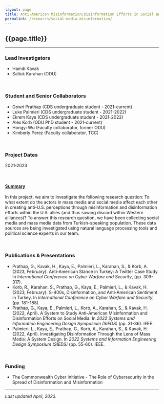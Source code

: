 ```yaml
---
layout: page
title: Anti-American Misinformation/Disinformation Efforts in Social and Mass Media
permalink: /research/social-media-misinformation/
---
```


## {{page.title}}
<hr/>

### Lead Investigators
- Hamdi Kavak
- Saltuk Karahan (ODU)

<br/>

### Student and Senior Collaborators
- Gowri Prathap (CDS undergraduate student - 2021-current)
- Luke Palmieri (CDS undergraduate student - 2021-2022)
- Ekrem Kaya (CDS undergraduate student - 2021-2022)
- Alex Korb (ODU PhD student - 2021-current)
- Hongyi Wu (Faculty collaborator, former ODU)
- Kimberly Perez (Faculty collaborator, TCC)

<br/>

### Project Dates
2021-2023

<br/>


#### <u>Summary</u>
In this project, we aim to investigate the following research question: To what extent do the actors in mass media and social media affect each other in creating anti-U.S. perceptions through misinformation and disinformation efforts within the U.S. allies (and thus sowing discord within Western alliances)? 
To answer this research question, we have been collecting social media and mass media data from Turkish-speaking population. These data sources are being investigated using natural language processing tools and political science experts in our team. 

<br/>


### Publications & Presentations

- Prathap, G., Kavak, H., Kaya, E., Palmieri, L., Karahan, S., & Korb, A. (2023, February). Anti-American Stance in Turkey: A Twitter Case Study. In _International Conference on Cyber Warfare and Security_, (pp. 309-317).
- Korb, R., Karahan, S., Prathap, G., Kaya, E., Palmieri, L., & Kavak, H. (2023, February). S-400s, Disinformation, and Anti-American Sentiment in Turkey. In _International Conference on Cyber Warfare and Security_, (pp. 181-188).
- Prathap, G., Kaya, E., Palmieri, L., Korb, A., Karahan, S., & Kavak, H. (2022, April). A System to Study Anti-American Misinformation and Disinformation Efforts on Social Media. In _2022 Systems and Information Engineering Design Symposium (SIEDS)_ (pp. 31-36). IEEE.
- Palmieri, L., Kaya, E., Prathap, G., Korb, A., Karahan, S., & Kavak, H. (2022, April). Investigating Disinformation Through the Lens of Mass Media: A System Design. In _2022 Systems and Information Engineering Design Symposium (SIEDS)_ (pp. 55-60). IEEE.


<br/>

### Funding
- The Commonwealth Cyber Initiative - The Role of Cybersecurity in the Spread of Disinformation and Misinformation

<hr/>

*Last updated April, 2023.*  
